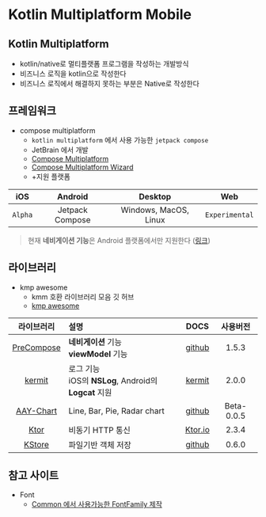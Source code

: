 # Kotlin Multiplatform Mobile

## Kotlin Multiplatform

- kotlin/native로 멀티플랫폼 프로그램을 작성하는 개발방식
- 비즈니스 로직을 kotlin으로 작성한다
- 비즈니스 로직에서 해결하지 못하는 부분은 Native로 작성한다

## 프레임워크

- compose multiplatform
  - `kotlin multiplatform` 에서 사용 가능한 `jetpack compose`
  - JetBrain 에서 개발
  - [Compose Multiplatform](https://github.com/JetBrains/compose-multiplatform)
  - [Compose Multiplatform Wizard](https://terrakok.github.io/Compose-Multiplatform-Wizard/)
  - +지원 플랫폼

|iOS|Android|Desktop|Web|
|:---:|:---:|:---:|:---:|
|`Alpha`|Jetpack Compose|Windows, MacOS, Linux|`Experimental`|

> 현재 **네비게이션 기능**은 Android 플랫폼에서만 지원한다 ([링크](https://github.com/JetBrains/compose-multiplatform/tree/master/tutorials/Navigation))


## 라이브러리

- kmp awesome
  - kmm 호환 라이브러리 모음 깃 허브
  - [kmp awesome](https://github.com/terrakok/kmp-awesome#-compose-ui)

|라이브러리|설명|DOCS|사용버전|
|:---:|:---|:---:|:---:|
|[PreCompose](https://github.com/Tlaster/PreCompose)|**네비게이션** 기능<br/>**viewModel** 기능|[github](https://tlaster.github.io/PreCompose/)|1.5.3|
|[kermit](https://github.com/touchlab/Kermit)|로그 기능</br>iOS의 **NSLog**, Android의 **Logcat** 지원|[kermit](https://kermit.touchlab.co/)|2.0.0|
|[AAY-Chart](https://github.com/TheChance101/AAY-chart)|Line, Bar, Pie, Radar chart|[github](https://github.com/TheChance101/AAY-chart)|Beta-0.0.5|
|[Ktor](https://github.com/ktorio/ktor)|비동기 HTTP 통신|[Ktor.io](https://ktor.io/)|2.3.4|
|[KStore](https://github.com/xxfast/KStore)|파일기반 객체 저장|[github](https://xxfast.github.io/KStore/)|0.6.0|

## 참고 사이트

- Font
  - [Common 에서 사용가능한 FontFamily 제작](https://jassielcastro.medium.com/custom-fonts-in-android-and-ios-applications-using-kotlin-multiplatform-and-jetpack-compose-c88d2d519e77)